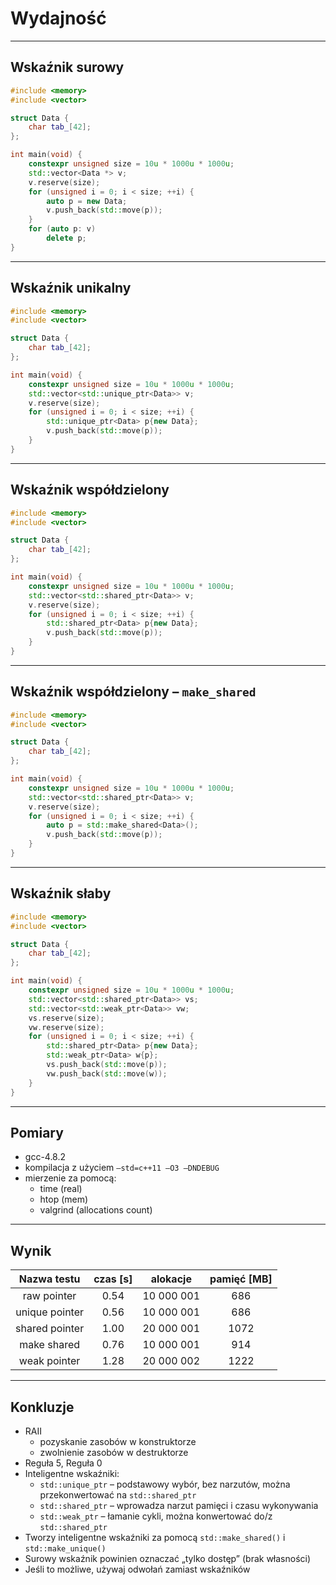 ﻿<!-- .slide: data-background="#111111" -->

# Wydajność

___

## Wskaźnik surowy

```cpp
#include <memory>
#include <vector>

struct Data {
    char tab_[42];
};

int main(void) {
    constexpr unsigned size = 10u * 1000u * 1000u;
    std::vector<Data *> v;
    v.reserve(size);
    for (unsigned i = 0; i < size; ++i) {
        auto p = new Data;
        v.push_back(std::move(p));
    }
    for (auto p: v)
        delete p;
}
```

___

## Wskaźnik unikalny

```cpp
#include <memory>
#include <vector>

struct Data {
    char tab_[42];
};

int main(void) {
    constexpr unsigned size = 10u * 1000u * 1000u;
    std::vector<std::unique_ptr<Data>> v;
    v.reserve(size);
    for (unsigned i = 0; i < size; ++i) {
        std::unique_ptr<Data> p{new Data};
        v.push_back(std::move(p));
    }
}
```

___

## Wskaźnik współdzielony

```cpp
#include <memory>
#include <vector>

struct Data {
    char tab_[42];
};

int main(void) {
    constexpr unsigned size = 10u * 1000u * 1000u;
    std::vector<std::shared_ptr<Data>> v;
    v.reserve(size);
    for (unsigned i = 0; i < size; ++i) {
        std::shared_ptr<Data> p{new Data};
        v.push_back(std::move(p));
    }
}
```

___

## Wskaźnik współdzielony – `make_shared`

```cpp
#include <memory>
#include <vector>

struct Data {
    char tab_[42];
};

int main(void) {
    constexpr unsigned size = 10u * 1000u * 1000u;
    std::vector<std::shared_ptr<Data>> v;
    v.reserve(size);
    for (unsigned i = 0; i < size; ++i) {
        auto p = std::make_shared<Data>();
        v.push_back(std::move(p));
    }
}
```

___

## Wskaźnik słaby

```cpp
#include <memory>
#include <vector>

struct Data {
    char tab_[42];
};

int main(void) {
    constexpr unsigned size = 10u * 1000u * 1000u;
    std::vector<std::shared_ptr<Data>> vs;
    std::vector<std::weak_ptr<Data>> vw;
    vs.reserve(size);
    vw.reserve(size);
    for (unsigned i = 0; i < size; ++i) {
        std::shared_ptr<Data> p{new Data};
        std::weak_ptr<Data> w{p};
        vs.push_back(std::move(p));
        vw.push_back(std::move(w));
    }
}
```

___

## Pomiary

* <!-- .element: class="fragment fade-in" --> gcc-4.8.2
* <!-- .element: class="fragment fade-in" --> kompilacja z użyciem <code>–std=c++11 –O3 –DNDEBUG</code>
* <!-- .element: class="fragment fade-in" --> mierzenie za pomocą:
  * <!-- .element: class="fragment fade-in" --> time (real)
  * <!-- .element: class="fragment fade-in" --> htop (mem)
  * <!-- .element: class="fragment fade-in" --> valgrind (allocations count) 
  
  <!-- czy zamienić słowa w nawiasach na polskie odpowiedniki tj: time (rzeczywisty), htop (pamięć), valgrind (liczba alokacji); patrząc na ten fragment mam dylemat bo z jednej strony da się, z drugiej jednak dziwnie będzie to jakoś mi wyglądać, dlatego pozostawiam to pod osąd. -->

___

## Wynik

| Nazwa testu      | czas [s] | alokacje | pamięć [MB] |
|:--------------:|:--------:|:-----------:|:-----------:|
| raw pointer  <!-- .element: class="fragment fade-in" -->  | 0.54    <!-- .element: class="fragment fade-in" --> | 10 000 001 <!-- .element: class="fragment fade-in" --> | 686 <!-- .element: class="fragment fade-in" -->       |
| unique pointer <!-- .element: class="fragment fade-in" --> | 0.56 <!-- .element: class="fragment fade-in" -->    | 10 000 001 <!-- .element: class="fragment fade-in" --> | 686 <!-- .element: class="fragment fade-in" -->        |
| shared pointer <!-- .element: class="fragment fade-in" --> | 1.00  <!-- .element: class="fragment fade-in" -->   | 20 000 001 <!-- .element: class="fragment fade-in" --> | 1072  <!-- .element: class="fragment fade-in" -->      |
| make shared  <!-- .element: class="fragment fade-in" -->  | 0.76 <!-- .element: class="fragment fade-in" -->    | 10 000 001 <!-- .element: class="fragment fade-in" --> | 914 <!-- .element: class="fragment fade-in" -->        |
| weak pointer <!-- .element: class="fragment fade-in" -->  | 1.28  <!-- .element: class="fragment fade-in" -->   | 20 000 002 <!-- .element: class="fragment fade-in" --> | 1222 <!-- .element: class="fragment fade-in" -->       |

___

## Konkluzje

* <!-- .element: class="fragment fade-in" --> RAII
  * <!-- .element: class="fragment fade-in" --> pozyskanie zasobów w konstruktorze
  * <!-- .element: class="fragment fade-in" --> zwolnienie zasobów w destruktorze
* <!-- .element: class="fragment fade-in" --> Reguła 5, Reguła 0
* <!-- .element: class="fragment fade-in" --> Inteligentne wskaźniki:
  * <!-- .element: class="fragment fade-in" --> <code>std::unique_ptr</code> – podstawowy wybór, bez narzutów, można przekonwertować na <code>std::shared_ptr</code>
  * <!-- .element: class="fragment fade-in" --> <code>std::shared_ptr</code> – wprowadza narzut pamięci i czasu wykonywania
  * <!-- .element: class="fragment fade-in" --> <code>std::weak_ptr</code> – łamanie cykli, można konwertować do/z <code>std::shared_ptr</code>
* <!-- .element: class="fragment fade-in" --> Tworzy inteligentne wskaźniki za pomocą <code>std::make_shared()</code> i <code>std::make_unique()</code>
* <!-- .element: class="fragment fade-in" --> Surowy wskaźnik powinien oznaczać „tylko dostęp” (brak własności)
* <!-- .element: class="fragment fade-in" --> Jeśli to możliwe, używaj odwołań zamiast wskaźników
